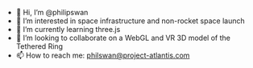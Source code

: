 - 👋 Hi, I’m @philipswan
- 👀 I’m interested in space infrastructure and non-rocket space launch 
- 🌱 I’m currently learning three.js
- 💞️ I’m looking to collaborate on a WebGL and VR 3D model of the Tethered Ring
- 📫 How to reach me: philswan@project-atlantis.com



<!---
philipswan/philipswan is a ✨ special ✨ repository because its `README.md` (this file) appears on your GitHub profile.
You can click the Preview link to take a look at your changes.
--->
